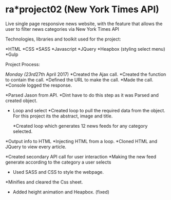 # ra*project02 (New York Times API)

Live single page responsive news website, with the feature that allows the user to filter news categories via New York Times API

Technologies, libraries and toolkit used for the project:

  *HTML
  *CSS
  *SASS
  *Javascript
  *JQuery
  *Heapbox (styling select menu)
  *Gulp

Project Process:

  *Monday (23rd*27th April 2017)
      *Created the Ajax call.
      *Created the function to contain the call.
      *Defined the URL to make the call.
      *Made the call.
      *Console logged the response.

  *Parsed Jason from API.
      *Dint have to do this step as it was Parsed and created object.

  * Loop and select
      *Created loop to pull the required data from the object. For this project its the abstract, image and title.

      *Created loop which generates 12 news feeds for any category selected.

  *Output info to HTML
      *Injecting HTML from a loop.
      *Cloned HTML and JQuery to view every article.

  *Created secondary API call for user interaction
      *Making the new feed generate according to the category a user selects

  * Used SASS and CSS to style the webpage.

  *Minifies and cleared the Css sheet.

  * Added height animation and Heapbox. (fixed)
